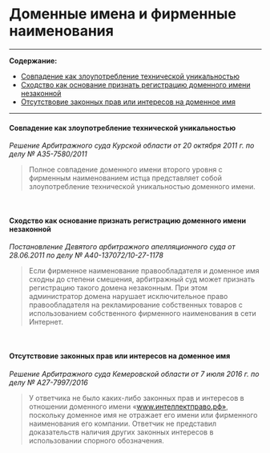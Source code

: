 # Доменные имена и фирменные наименования

----

**Содержание:**

* [Cовпадение как злоупотребление технической уникальностью](https://github.com/xCounsel/kardamon/blob/master/Russian/courts/fn.md#cовпадение-доменного-имени-с-фирменным-наименованием-может-быть-злоупотреблением-технической-уникальностью-доменного-имени)
* [Cходство как основание признать регистрацию доменного имени незаконной](https://github.com/xCounsel/kardamon/blob/master/Russian/courts/fn.md#При-сходстве-до-степени-смешения-с-фирменным-наименованием-регистрация-доменного-имени-может-быть-признана-незаконной)
* [Отсутствовие законных прав или интересов на доменное имя](/Russian/courts/fn.md)

----

#### Cовпадение как злоупотребление технической уникальностью
*Решение Арбитражного суда Курской области от 20 октября 2011 г. по делу № А35-7580/2011*
> Полное совпадение доменного имени второго уровня с фирменным наименованием истца представляет собой злоупотребление технической уникальностью доменного имени.


<br>

#### Cходство как основание признать регистрацию доменного имени незаконной
*Постановление Девятого арбитражного апелляционного суда от 28.06.2011 по делу № А40-137072/10-27-1178*
> Если фирменное наименование правообладателя и доменное имя сходны до степени смешения, арбитражный суд может признать регистрацию такого домена незаконным. При этом администратор домена нарушает исключительное право правообладателя на рекламирование собственных товаров с использованием собственного фирменного наименования в сети Интернет.


<br>

#### Отсутствовие законных прав или интересов на доменное имя

*Решение Арбитражного суда Кемеровской области от 7 июля 2016 г. по делу № А27-7997/2016*
> У ответчика не было каких-либо законных прав и интересов в отношении доменного имени «www.интеллектправо.рф», поскольку доменное имя не отражает его имени или фирменного наименования его компании. Ответчик не представил доказательств наличия других законных интересов в использовании спорного обозначения.



